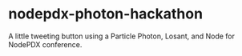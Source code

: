 # nodepdx-photon-hackathon
A little tweeting button using a Particle Photon, Losant, and Node for NodePDX conference.
